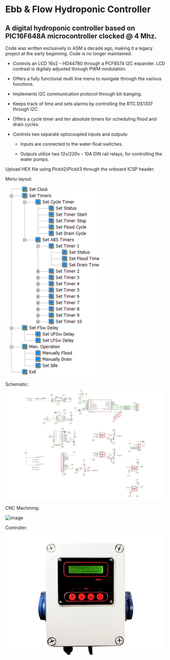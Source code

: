 # Ebb & Flow Hydroponic Controller
## A digital hydroponic controller based on PIC16F648A microcontroller clocked @ 4 Mhz.

Code was written exclusively in ASM a decade ago, making it a legacy project at the early beginning. Code is no longer maintained.

* Controls an LCD 16x2 - HD44780 through a PCF8574 I2C expander. LCD contrast is digitaly adjusted through PWM modulation.

* Offers a fully functional multi line menu to navigate through the various functions.

* Implements I2C communication protocol through bit-banging.

* Keeps track of time and sets alarms by controlling the RTC DS1307 through I2C.

* Offers a cycle timer and ten absolute timers for scheduling flood and drain cycles.

* Controls two separate optocoupled inputs and outputs:

  * Inputs are connected to the water float switches.

  * Outputs utilize two 12v/220v - 10A DIN rail relays, for controlling the water pumps.


Upload HEX file using Pickit2/Pickit3 through the onboard ICSP header.

Menu layout:

![image](https://github.com/pargyropoulos/Ebb_n_Flow_Hydro_Controller/blob/e2949b570f0ded50d0145d5d1af71eb2ecad39cb/Pics/menu_layout.png)

Schematic:
![image](https://github.com/pargyropoulos/Ebb_n_Flow_Hydro_Controller/blob/aaa3a61dfd625b33cdeaa33ab16f7a8a368f2810/PCB/shcematic.png)

CNC Machining:

![image](https://github.com/pargyropoulos/Ebb_n_Flow_Hydro_Controller/blob/4d66099193f34246b50f8de1c5349906d3c8fc0b/Pics/cnc_machining_enclosure.gif)

Controller:
![image](https://github.com/pargyropoulos/Ebb_n_Flow_Hydro_Controller/blob/9ff3d1329e1bc9a0977c6857cad7bdf9199440c7/Pics/Upper_side.jpg)
